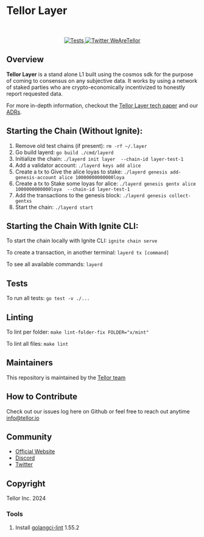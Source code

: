 # Tellor Layer<br/><br/>

<p align="center">
  <a href="https://github.com/tellor-io/layer/actions/workflows/go.yml">
    <img src="https://github.com/tellor-io/layer/actions/workflows/go.yml/badge.svg" alt="Tests" />
  </a>
  <a href='https://twitter.com/WeAreTellor'>
    <img src='https://img.shields.io/twitter/url/http/shields.io.svg?style=social' alt='Twitter WeAreTellor' />
  </a>
</p>

## Overview <a name="overview"> </a>

<b>Tellor Layer</b> is a stand alone L1 built using the cosmos sdk for the purpose of coming to
consensus on any subjective data. It works by using a network of staked parties who are
crypto-economically incentivized to honestly report requested data.

For more in-depth information, checkout the [Tellor Layer tech paper](https://github.com/tellor-io/layer/blob/main/TellorLayer%20-%20tech.pdf) and our [ADRs](https://github.com/tellor-io/layer/tree/main/adr).

## Starting the Chain (Without Ignite):

1) Remove old test chains (if present):
`rm -rf ~/.layer`
2) Go build layerd:
`go build ./cmd/layerd`
3) Initialize the chain:
`./layerd init layer  --chain-id layer-test-1`
4) Add a validator account:
`./layerd keys add alice`
5) Create a tx to Give the alice loyas to stake:
`./layerd genesis add-genesis-account alice 10000000000000loya`
6) Create a tx to Stake some loyas for alice:
`./layerd genesis gentx alice 1000000000000loya  --chain-id layer-test-1`
7) Add the transactions to the genesis block:
`./layerd genesis collect-gentxs`
8) Start the chain:
`./layerd start`

## Starting the Chain With Ignite CLI:

To start the chain locally with Ignite CLI:
`ignite chain serve`

To create a transaction, in another terminal:
`layerd tx [command]`

To see all available commands:
`layerd`

## Tests

To run all tests:
`go test -v ./...`

## Linting

To lint per folder:
`make lint-folder-fix FOLDER="x/mint"`

To lint all files:
`make lint`

## Maintainers<a name="maintainers"> </a>

This repository is maintained by the [Tellor team](https://github.com/orgs/tellor-io/people)

## How to Contribute<a name="how2contribute"> </a>  

Check out our issues log here on Github or feel free to reach out anytime [info@tellor.io](mailto:info@tellor.io)

## Community<a name="community"> </a>  

- [Official Website](https://tellor.io/)
- [Discord](https://discord.gg/n7drGjh)
- [Twitter](https://twitter.com/wearetellor)

## Copyright<a name="copyright"> </a>  

Tellor Inc. 2024

### Tools<a name="tools"> </a>  

1. Install [golangci-lint](https://golangci-lint.run/usage/install/) 1.55.2
